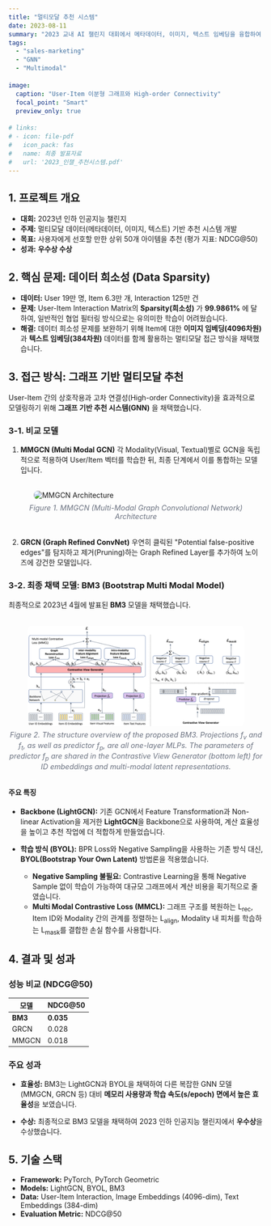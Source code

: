 ```yaml
---
title: "멀티모달 추천 시스템"
date: 2023-08-11
summary: "2023 교내 AI 챌린지 대회에서 메타데이터, 이미지, 텍스트 임베딩을 융합하여 99.98%에 달하는 데이터 희소성(Sparsity) 문제를 해결하는 그래프 기반 멀티모달 추천 시스템(BM3)을 개발하여 2023 인하 AI 챌린지에서 우수상을 수상했습니다."
tags:
  - "sales-marketing"
  - "GNN"
  - "Multimodal"

image:
  caption: "User-Item 이분형 그래프와 High-order Connectivity"
  focal_point: "Smart"
  preview_only: true

# links:
# - icon: file-pdf
#   icon_pack: fas
#   name: 최종 발표자료
#   url: '2023_인챌_추천시스템.pdf'
---
```


## 1. 프로젝트 개요

- **대회:** 2023년 인하 인공지능 챌린지
- **주제:** 멀티모달 데이터(메타데이터, 이미지, 텍스트) 기반 추천 시스템 개발
- **목표:** 사용자에게 선호할 만한 상위 50개 아이템을 추천 (평가 지표: NDCG@50)
- **성과:** **우수상 수상**

## 2. 핵심 문제: 데이터 희소성 (Data Sparsity)

- **데이터:** User 19만 명, Item 6.3만 개, Interaction 125만 건
- **문제:** User-Item Interaction Matrix의 **Sparsity(희소성)** 가 **99.9861%** 에 달하여, 일반적인 협업 필터링 방식으로는 유의미한 학습이 어려웠습니다.
- **해결:** 데이터 희소성 문제를 보완하기 위해 Item에 대한 **이미지 임베딩(4096차원)** 과 **텍스트 임베딩(384차원)** 데이터를 함께 활용하는 멀티모달 접근 방식을 채택했습니다.

## 3. 접근 방식: 그래프 기반 멀티모달 추천

User-Item 간의 상호작용과 고차 연결성(High-order Connectivity)을 효과적으로 모델링하기 위해 **그래프 기반 추천 시스템(GNN)** 을 채택했습니다.

### 3-1. 비교 모델

1. **MMGCN (Multi Modal GCN)**
각 Modality(Visual, Textual)별로 GCN을 독립적으로 적용하여 User/Item 벡터를 학습한 뒤, 최종 단계에서 이를 통합하는 모델입니다.

<figure style="margin: 2rem 0;">
  <img src="image.png" alt="MMGCN Architecture" style="width: 80%; border-radius: 8px; display: block; margin: 0 auto;">
  <figcaption style="text-align: center; color: #6b7280; font-size: 0.9rem; margin-top: 0.5rem; font-style: italic;">
    Figure 1. MMGCN (Multi-Modal Graph Convolutional Network) Architecture
  </figcaption>
</figure>

2. **GRCN (Graph Refined ConvNet)**
우연히 클릭된 "Potential false-positive edges"를 탐지하고 제거(Pruning)하는 Graph Refined Layer를 추가하여 노이즈에 강건한 모델입니다.

### 3-2. 최종 채택 모델: BM3 (Bootstrap Multi Modal Model)

최종적으로 2023년 4월에 발표된 **BM3** 모델을 채택했습니다.

<figure style="margin: 2rem 0;">
  <img src="image-2.png" alt="BM3 Model Architecture" style="width: 85%; border-radius: 8px; display: block; margin: 0 auto;">
  <figcaption style="text-align: center; color: #6b7280; font-size: 0.9rem; margin-top: 0.5rem; font-style: italic;">
    Figure 2. The structure overview of the proposed BM3. Projections f<sub>v</sub> and f<sub>t</sub>, as well as predictor f<sub>p</sub>, are all one-layer MLPs. The parameters of predictor f<sub>p</sub> are shared in the Contrastive View Generator (bottom left) for ID embeddings and multi-modal latent representations.
  </figcaption>
</figure>

#### **주요 특징**

- **Backbone (LightGCN):** 기존 GCN에서 Feature Transformation과 Non-linear Activation을 제거한 **LightGCN**을 Backbone으로 사용하여, 계산 효율성을 높이고 추천 작업에 더 적합하게 만들었습니다.

- **학습 방식 (BYOL):** BPR Loss와 Negative Sampling을 사용하는 기존 방식 대신, **BYOL(Bootstrap Your Own Latent)** 방법론을 적용했습니다.
    - **Negative Sampling 불필요:** Contrastive Learning을 통해 Negative Sample 없이 학습이 가능하여 대규모 그래프에서 계산 비용을 획기적으로 줄였습니다.
    - **Multi Modal Contrastive Loss (MMCL):** 그래프 구조를 복원하는 L<sub>rec</sub>, Item ID와 Modality 간의 관계를 정렬하는 L<sub>align</sub>, Modality 내 피처를 학습하는 L<sub>mask</sub>를 결합한 손실 함수를 사용합니다.

## 4. 결과 및 성과

### **성능 비교 (NDCG@50)**

| 모델 | NDCG@50 |
|------|---------|
| **BM3** | **0.035** |
| GRCN | 0.028 |
| MMGCN | 0.018 |

### **주요 성과**

- **효율성:** BM3는 LightGCN과 BYOL을 채택하여 다른 복잡한 GNN 모델(MMGCN, GRCN 등) 대비 **메모리 사용량과 학습 속도(s/epoch) 면에서 높은 효율성**을 보였습니다.

- **수상:** 최종적으로 BM3 모델을 채택하여 2023 인하 인공지능 챌린지에서 **우수상**을 수상했습니다.

## 5. 기술 스택

- **Framework:** PyTorch, PyTorch Geometric
- **Models:** LightGCN, BYOL, BM3
- **Data:** User-Item Interaction, Image Embeddings (4096-dim), Text Embeddings (384-dim)
- **Evaluation Metric:** NDCG@50
